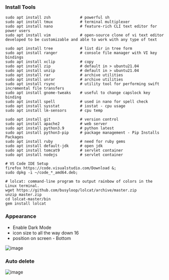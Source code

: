 ### Install Tools


```
sudo apt install zsh             # powerful sh 
sudo apt install tmux            # terminal multiplexer
sudo apt install nano            # feature-rich CLI text editor for power users
sudo apt install vim             # open-source clone of vi text editor developed to be customizable and able to work with any type of text

sudo apt install tree            # list dir in tree form
sudo apt install ranger          # console file manager with VI key bindings
sudo apt install xclip           # copy
sudo apt install zip             # default in > ubuntu21.04 
sudo apt install unzip           # default in > ubuntu21.04 
sudo apt install rar             # archive utilities 
sudo apt install unrar           # archive utilities 
sudo apt install rsync           # utility tool for performing swift incremental file transfers 
sudo apt install gnome-tweaks    # useful to change capslock key binding
sudo apt install spell           # used in nano for spell check
sudo apt install sysstat         # iostat - cpu usage
sudo apt install lm-sensors      # cpu temp

sudo apt install git             # version control
sudo apt install apache2         # web server 
sudo apt install python3.9       # python latest
sudo apt install python3-pip     # package management - Pip Installs Packages
sudo apt install ruby            # need for ruby gems 
sudo apt install default-jdk     # open jdk
sudo apt install tomcat9         # servlet container
sudo apt install nodejs          # servlet container

# VS Code IDE Setup
firefox https://code.visualstudio.com/Download &; 
sudo dpkg -i ~/code_*_amd64.deb;
```

```
# lolcat: command-line program to output rainbow of colors in the Linux terminal. 
wget https://github.com/busyloop/lolcat/archive/master.zip
unzip master.zip
cd lolcat-master/bin
gem install lolcat
```

### Appearance
- Enable Dark Mode
- icon size to all the way down 16
- position on screen - Bottom

![image](https://user-images.githubusercontent.com/82016952/115949765-ea9c0100-a4f4-11eb-819a-75ac22b665b8.png)

### Auto delete 

![image](https://user-images.githubusercontent.com/82016952/115950054-94c85880-a4f6-11eb-9d27-5830c9668789.png)

